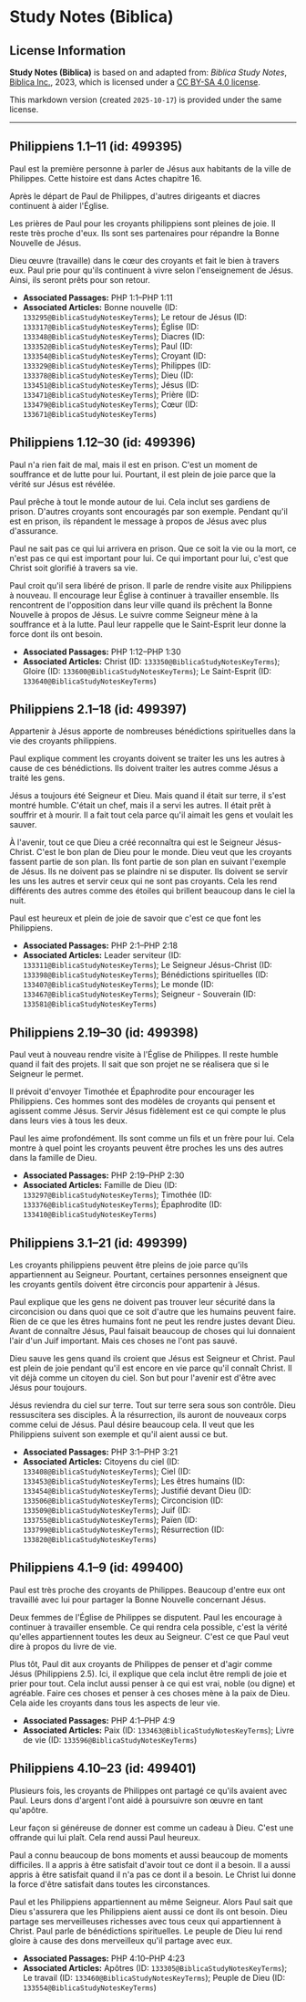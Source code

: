 # Study Notes (Biblica)

## License Information

**Study Notes (Biblica)** is based on and adapted from: _Biblica Study Notes_, [Biblica Inc.](https://www.biblica.com/), 2023, which is licensed under a [CC BY-SA 4.0 license](https://creativecommons.org/licenses/by-sa/4.0/legalcode.en).

This markdown version (created `2025-10-17`) is provided under the same license.



--------------------------------

## Philippiens 1.1–11 (id: 499395)

Paul est la première personne à parler de Jésus aux habitants de la ville de Philippes. Cette histoire est dans Actes chapitre 16\.

Après le départ de Paul de Philippes, d'autres dirigeants et diacres continuent à aider l'Église.

Les prières de Paul pour les croyants philippiens sont pleines de joie. Il reste très proche d'eux. Ils sont ses partenaires pour répandre la Bonne Nouvelle de Jésus.

Dieu œuvre (travaille) dans le cœur des croyants et fait le bien à travers eux. Paul prie pour qu'ils continuent à vivre selon l'enseignement de Jésus. Ainsi, ils seront prêts pour son retour.

* **Associated Passages:** PHP 1:1–PHP 1:11
* **Associated Articles:** Bonne nouvelle (ID: `133295@BiblicaStudyNotesKeyTerms`); Le retour de Jésus (ID: `133317@BiblicaStudyNotesKeyTerms`); Église (ID: `133348@BiblicaStudyNotesKeyTerms`); Diacres (ID: `133352@BiblicaStudyNotesKeyTerms`); Paul (ID: `133354@BiblicaStudyNotesKeyTerms`); Croyant (ID: `133329@BiblicaStudyNotesKeyTerms`); Philippes  (ID: `133378@BiblicaStudyNotesKeyTerms`); Dieu (ID: `133451@BiblicaStudyNotesKeyTerms`); Jésus (ID: `133471@BiblicaStudyNotesKeyTerms`); Prière (ID: `133479@BiblicaStudyNotesKeyTerms`); Cœur (ID: `133671@BiblicaStudyNotesKeyTerms`)

## Philippiens 1.12–30 (id: 499396)

Paul n'a rien fait de mal, mais il est en prison. C'est un moment de souffrance et de lutte pour lui. Pourtant, il est plein de joie parce que la vérité sur Jésus est révélée.

Paul prêche à tout le monde autour de lui. Cela inclut ses gardiens de prison. D'autres croyants sont encouragés par son exemple. Pendant qu'il est en prison, ils répandent le message à propos de Jésus avec plus d'assurance.

Paul ne sait pas ce qui lui arrivera en prison. Que ce soit la vie ou la mort, ce n'est pas ce qui est important pour lui. Ce qui important pour lui, c'est que Christ soit glorifié à travers sa vie.

Paul croit qu'il sera libéré de prison. Il parle de rendre visite aux Philippiens à nouveau. Il encourage leur Église à continuer à travailler ensemble. Ils rencontrent de l'opposition dans leur ville quand ils prêchent la Bonne Nouvelle à propos de Jésus. Le suivre comme Seigneur mène à la souffrance et à la lutte. Paul leur rappelle que le Saint\-Esprit leur donne la force dont ils ont besoin.

* **Associated Passages:** PHP 1:12–PHP 1:30
* **Associated Articles:** Christ (ID: `133350@BiblicaStudyNotesKeyTerms`); Gloire (ID: `133600@BiblicaStudyNotesKeyTerms`); Le Saint-Esprit (ID: `133640@BiblicaStudyNotesKeyTerms`)

## Philippiens 2.1–18 (id: 499397)

Appartenir à Jésus apporte de nombreuses bénédictions spirituelles dans la vie des croyants philippiens.

Paul explique comment les croyants doivent se traiter les uns les autres à cause de ces bénédictions. Ils doivent traiter les autres comme Jésus a traité les gens.

Jésus a toujours été Seigneur et Dieu. Mais quand il était sur terre, il s'est montré humble. C'était un chef, mais il a servi les autres. Il était prêt à souffrir et à mourir. Il a fait tout cela parce qu'il aimait les gens et voulait les sauver.

À l'avenir, tout ce que Dieu a créé reconnaîtra qui est le Seigneur Jésus\-Christ. C'est le bon plan de Dieu pour le monde. Dieu veut que les croyants fassent partie de son plan. Ils font partie de son plan en suivant l'exemple de Jésus. Ils ne doivent pas se plaindre ni se disputer. Ils doivent se servir les uns les autres et servir ceux qui ne sont pas croyants. Cela les rend différents des autres comme des étoiles qui brillent beaucoup dans le ciel la nuit.

Paul est heureux et plein de joie de savoir que c'est ce que font les Philippiens.

* **Associated Passages:** PHP 2:1–PHP 2:18
* **Associated Articles:** Leader serviteur (ID: `133311@BiblicaStudyNotesKeyTerms`); Le Seigneur Jésus-Christ (ID: `133398@BiblicaStudyNotesKeyTerms`); Bénédictions spirituelles (ID: `133407@BiblicaStudyNotesKeyTerms`); Le monde (ID: `133467@BiblicaStudyNotesKeyTerms`); Seigneur - Souverain (ID: `133581@BiblicaStudyNotesKeyTerms`)

## Philippiens 2.19–30 (id: 499398)

Paul veut à nouveau rendre visite à l'Église de Philippes. Il reste humble quand il fait des projets. Il sait que son projet ne se réalisera que si le Seigneur le permet.

Il prévoit d'envoyer Timothée et Épaphrodite pour encourager les Philippiens. Ces hommes sont des modèles de croyants qui pensent et agissent comme Jésus. Servir Jésus fidèlement est ce qui compte le plus dans leurs vies à tous les deux.

Paul les aime profondément. Ils sont comme un fils et un frère pour lui. Cela montre à quel point les croyants peuvent être proches les uns des autres dans la famille de Dieu.

* **Associated Passages:** PHP 2:19–PHP 2:30
* **Associated Articles:** Famille de Dieu (ID: `133297@BiblicaStudyNotesKeyTerms`); Timothée (ID: `133376@BiblicaStudyNotesKeyTerms`); Épaphrodite (ID: `133410@BiblicaStudyNotesKeyTerms`)

## Philippiens 3.1–21 (id: 499399)

Les croyants philippiens peuvent être pleins de joie parce qu'ils appartiennent au Seigneur. Pourtant, certaines personnes enseignent que les croyants gentils doivent être circoncis pour appartenir à Jésus.

Paul explique que les gens ne doivent pas trouver leur sécurité dans la circoncision ou dans quoi que ce soit d'autre que les humains peuvent faire. Rien de ce que les êtres humains font ne peut les rendre justes devant Dieu. Avant de connaître Jésus, Paul faisait beaucoup de choses qui lui donnaient l'air d'un Juif important. Mais ces choses ne l'ont pas sauvé.

Dieu sauve les gens quand ils croient que Jésus est Seigneur et Christ. Paul est plein de joie pendant qu'il est encore en vie parce qu'il connaît Christ. Il vit déjà comme un citoyen du ciel. Son but pour l'avenir est d'être avec Jésus pour toujours.

Jésus reviendra du ciel sur terre. Tout sur terre sera sous son contrôle. Dieu ressuscitera ses disciples. À la résurrection, ils auront de nouveaux corps comme celui de Jésus. Paul désire beaucoup cela. Il veut que les Philippiens suivent son exemple et qu'il aient aussi ce but.

* **Associated Passages:** PHP 3:1–PHP 3:21
* **Associated Articles:** Citoyens du ciel (ID: `133408@BiblicaStudyNotesKeyTerms`); Ciel (ID: `133453@BiblicaStudyNotesKeyTerms`); Les êtres humains (ID: `133454@BiblicaStudyNotesKeyTerms`); Justifié devant Dieu (ID: `133506@BiblicaStudyNotesKeyTerms`); Circoncision (ID: `133509@BiblicaStudyNotesKeyTerms`); Juif (ID: `133755@BiblicaStudyNotesKeyTerms`); Païen (ID: `133799@BiblicaStudyNotesKeyTerms`);   Résurrection (ID: `133820@BiblicaStudyNotesKeyTerms`)

## Philippiens 4.1–9 (id: 499400)

Paul est très proche des croyants de Philippes. Beaucoup d'entre eux ont travaillé avec lui pour partager la Bonne Nouvelle concernant Jésus.

Deux femmes de l'Église de Philippes se disputent. Paul les encourage à continuer à travailler ensemble. Ce qui rendra cela possible, c'est la vérité qu'elles appartiennent toutes les deux au Seigneur. C'est ce que Paul veut dire à propos du livre de vie.

Plus tôt, Paul dit aux croyants de Philippes de penser et d'agir comme Jésus (Philippiens 2\.5\). Ici, il explique que cela inclut être rempli de joie et prier pour tout. Cela inclut aussi penser à ce qui est vrai, noble (ou digne) et agréable. Faire ces choses et penser à ces choses mène à la paix de Dieu. Cela aide les croyants dans tous les aspects de leur vie.

* **Associated Passages:** PHP 4:1–PHP 4:9
* **Associated Articles:** Paix (ID: `133463@BiblicaStudyNotesKeyTerms`); Livre de vie (ID: `133596@BiblicaStudyNotesKeyTerms`)

## Philippiens 4.10–23 (id: 499401)

Plusieurs fois, les croyants de Philippes ont partagé ce qu'ils avaient avec Paul. Leurs dons d'argent l'ont aidé à poursuivre son œuvre en tant qu'apôtre.

Leur façon si généreuse de donner est comme un cadeau à Dieu. C'est une offrande qui lui plaît. Cela rend aussi Paul heureux.

Paul a connu beaucoup de bons moments et aussi beaucoup de moments difficiles. Il a appris à être satisfait d'avoir tout ce dont il a besoin. Il a aussi appris à être satisfait quand il n'a pas ce dont il a besoin. Le Christ lui donne la force d'être satisfait dans toutes les circonstances.

Paul et les Philippiens appartiennent au même Seigneur. Alors Paul sait que Dieu s'assurera que les Philippiens aient aussi ce dont ils ont besoin. Dieu partage ses merveilleuses richesses avec tous ceux qui appartiennent à Christ. Paul parle de bénédictions spirituelles. Le peuple de Dieu lui rend gloire à cause des dons merveilleux qu'il partage avec eux.

* **Associated Passages:** PHP 4:10–PHP 4:23
* **Associated Articles:** Apôtres (ID: `133305@BiblicaStudyNotesKeyTerms`); Le travail (ID: `133460@BiblicaStudyNotesKeyTerms`); Peuple de Dieu (ID: `133554@BiblicaStudyNotesKeyTerms`)


